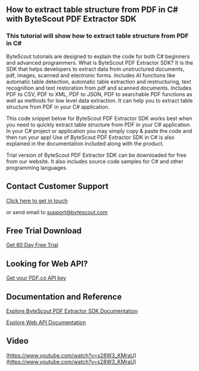 ## How to extract table structure from PDF in C# with ByteScout PDF Extractor SDK

### This tutorial will show how to extract table structure from PDF in C#

ByteScout tutorials are designed to explain the code for both C# beginners and advanced programmers. What is ByteScout PDF Extractor SDK? It is the SDK that helps developers to extract data from unstructured documents, pdf, images, scanned and electronic forms. Includes AI functions like automatic table detection, automatic table extraction and restructuring, text recognition and text restoration from pdf and scanned documents. Includes PDF to CSV, PDF to XML, PDF to JSON, PDF to searchable PDF functions as well as methods for low level data extraction. It can help you to extract table structure from PDF in your C# application.

This code snippet below for ByteScout PDF Extractor SDK works best when you need to quickly extract table structure from PDF in your C# application. In your C# project or application you may simply copy & paste the code and then run your app! Use of ByteScout PDF Extractor SDK in C# is also explained in the documentation included along with the product.

Trial version of ByteScout PDF Extractor SDK can be downloaded for free from our website. It also includes source code samples for C# and other programming languages.

## Contact Customer Support

[Click here to get in touch](https://bytescout.zendesk.com/hc/en-us/requests/new?subject=ByteScout%20PDF%20Extractor%20SDK%20Question)

or send email to [support@bytescout.com](mailto:support@bytescout.com?subject=ByteScout%20PDF%20Extractor%20SDK%20Question) 

## Free Trial Download

[Get 60 Day Free Trial](https://bytescout.com/download/web-installer?utm_source=github-readme)

## Looking for Web API? 

[Get your PDF.co API key](https://pdf.co/documentation/api?utm_source=github-readme)

## Documentation and Reference

[Explore ByteScout PDF Extractor SDK Documentation](https://bytescout.com/documentation/index.html?utm_source=github-readme)

[Explore Web API Documentation](https://pdf.co/documentation/api?utm_source=github-readme)

## Video

[https://www.youtube.com/watch?v=s28W3_KMraU](https://www.youtube.com/watch?v=s28W3_KMraU)
